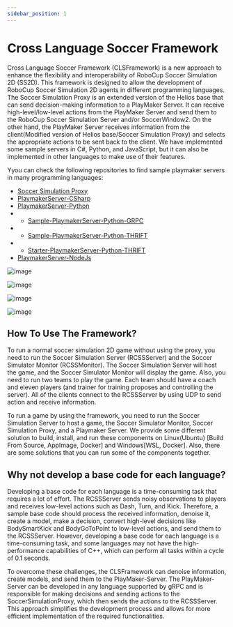 ```yaml
---
sidebar_position: 1
---
```


# Cross Language Soccer Framework

Cross Language Soccer Framework (CLSFramework) is a new approach to enhance the flexibility and interoperability of RoboCup Soccer Simulation 2D (SS2D). 
This framework is designed to allow the development of RoboCup Soccer Simulation 2D agents in different programming languages.
The Soccer Simulation Proxy is an extended version of the Helios base that can send decision-making information to a PlayMaker Server. It can receive high-level/low-level actions from the PlayMaker Server and send them to the RoboCup Soccer Simulation Server and/or SoccerWindow2.
On the other hand, the PlayMaker Server receives information from the client(Modified version of Helios base/Soccer Simulation Proxy) and selects the appropriate actions to be sent back to the client. We have implemented some sample servers in C\#, Python, and JavaScript, but it can also be implemented in other languages to make use of their features.

Yyou can check the following repositories to find sample playmaker servers in many programming languages:
- [Soccer Simulation Proxy](https://github.com/CLSFramework/soccer-simulation-proxy)
- [PlaymakerServer-CSharp](https://github.com/CLSFramework/playmaker-server-csharp)
- [PlaymakerServer-Python](https://github.com/CLSFramework/playmaker-server-python)
-  - [Sample-PlaymakerServer-Python-GRPC](https://github.com/CLSFramework/sample-playmaker-server-python-grpc)
-  - [Sample-PlaymakerServer-Python-THRIFT](https://github.com/CLSFramework/sample-playmaker-server-python-thrift)
-  - [Starter-PlaymakerServer-Python-THRIFT](https://github.com/CLSFramework/starter-playmaker-server-python-thrift)
- [PlaymakerServer-NodeJs](https://github.com/CLSFramework/playmaker-server-nodejs)

![image](https://github.com/user-attachments/assets/0c22d0e5-a1ad-4a43-8cba-a9fc70c6ed5b)

![image](https://github.com/Cross-Language-Soccer-Framework/cross-language-soccer-framework/assets/25696836/7b0b1d49-7001-479c-889f-46a96a8802c4)

![image](https://github.com/user-attachments/assets/b4484095-0913-4434-bf1f-35f11e8bf629)

![image](https://github.com/user-attachments/assets/bc1b9c86-f772-4df8-a420-438e363c59b5)

## How To Use The Framework?

To run a normal soccer simulation 2D game without using the proxy, you need to run the Soccer Simulation Server (RCSSServer) and the Soccer Simulator Monitor (RCSSMonitor). The Soccer Simulation Server will host the game, and the Soccer Simulator Monitor will display the game. Also, you need to run two teams to play the game. Each team should have a coach and eleven players (and trainer for training proposes and controlling the server). All of the clients connect to the RCSSServer by using UDP to send action and receive information.

To run a game by using the framework, you need to run the Soccer Simulation Server to host a game, the Soccer Simulator Monitor, Soccer Simulation Proxy, and a Playmaker Server. We provide some different solution to build, install, and run these components on Linux(Ubuntu) [Build From Source, AppImage, Docker] and Windows[WSL, Docker]. Also, there are some solutions that you can run some of the components together.

## Why not develop a base code for each language?

Developing a base code for each language is a time-consuming task that requires a lot of effort. The RCSSServer sends noisy observations to players and receives low-level actions such as Dash, Turn, and Kick. Therefore, a sample base code should process the received information, denoise it, create a model, make a decision, convert high-level decisions like BodySmartKick and BodyGoToPoint to low-level actions, and send them to the RCSSServer. However, developing a base code for each language is a time-consuming task, and some languages may not have the high-performance capabilities of C++, which can perform all tasks within a cycle of 0.1 seconds.

To overcome these challenges, the CLSFramework can denoise information, create models, and send them to the PlayMaker-Server. The PlayMaker-Server can be developed in any language supported by gRPC and is responsible for making decisions and sending actions to the SoccerSimulationProxy, which then sends the actions to the RCSSServer. This approach simplifies the development process and allows for more efficient implementation of the required functionalities.